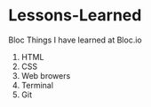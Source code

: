 # Lessons-Learned
Bloc
Things I have learned at Bloc.io
1. HTML
2. CSS
3. Web browers
4. Terminal
5. Git
